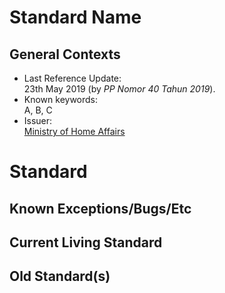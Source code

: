 # Standard Name

## General Contexts
- Last Reference Update: \
  23th May 2019 (by *PP Nomor 40 Tahun 2019*).
- Known keywords: \
  A, B, C
- Issuer: \
  [Ministry of Home Affairs](http://www.kemendagri.go.id/)

# Standard

## Known Exceptions/Bugs/Etc

## Current Living Standard

## Old Standard(s)